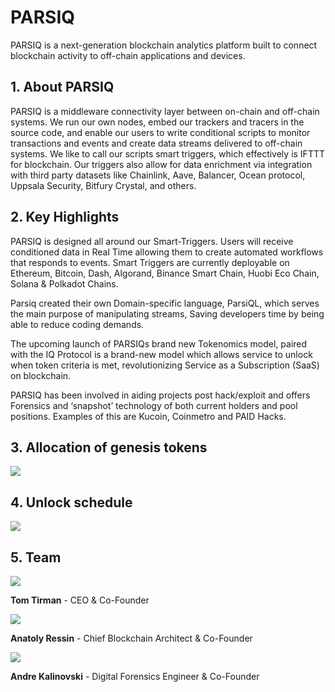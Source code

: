 # PARSIQ

PARSIQ is a next-generation blockchain analytics platform built to connect blockchain activity to off-chain applications and devices.



## 1. About PARSIQ

PARSIQ is a middleware connectivity layer between on-chain and off-chain systems. We run our own nodes, embed our trackers and tracers in the source code, and enable our users to write conditional scripts to monitor transactions and events and create data streams delivered to off-chain systems. We like to call our scripts smart triggers, which effectively is IFTTT for blockchain. Our triggers also allow for data enrichment via integration with third party datasets like Chainlink, Aave, Balancer, Ocean protocol, Uppsala Security, Bitfury Crystal, and others.



## 2. Key Highlights

PARSIQ is designed all around our Smart-Triggers. Users will receive conditioned data in Real Time allowing them to create automated workflows that responds to events. Smart Triggers are currently deployable on Ethereum, Bitcoin, Dash, Algorand, Binance Smart Chain, Huobi Eco Chain, Solana & Polkadot Chains.

Parsiq created their own Domain-specific language, ParsiQL, which serves the main purpose of manipulating streams, Saving developers time by being able to reduce coding demands.

The upcoming launch of PARSIQs brand new Tokenomics model, paired with the IQ Protocol is a brand-new model which allows service to unlock when token criteria is met, revolutionizing Service as a Subscription (SaaS) on blockchain.

PARSIQ has been involved in aiding projects post hack/exploit and offers Forensics and ‘snapshot’ technology of both current holders and pool positions. Examples of this are Kucoin, Coinmetro and PAID Hacks.




## 3. Allocation of genesis tokens

<img src="https://ic-market-projects.solv.finance/images/PRQ/PRQ allocation.png" />





## 4. Unlock schedule

<img src="https://ic-market-projects.solv.finance/images/PRQ/PRQ schedule.png" />





## 5. Team



<img src="https://ic-market-projects.solv.finance/images/PRQ/prq team1.png"  />

**Tom Tirman** - CEO & Co-Founder





<img src="https://ic-market-projects.solv.finance/images/PRQ/prq team2.png" />

**Anatoly Ressin** - Chief Blockchain Architect & Co-Founder





<img src="https://ic-market-projects.solv.finance/images/PRQ/prq team3.png" />

**Andre Kalinovski** - Digital Forensics Engineer & Co-Founder


